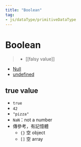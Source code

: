 ```yaml
---
title: "Boolean"
tag: 
- js/dataType/primitiveDataType 
---
```

# Boolean
> - [[falsy value]]

- [Null](Null.md)
- [undefined](undefined.md)

 ## true value
-   `true`
-   `42`
-   `"pizza"`
-   `NaN`：not a number
-   傳參考，有記憶體
	-   `{}` 空 object
	-   `[]` 空 array

